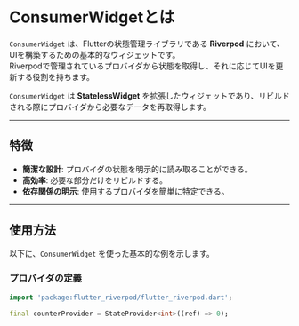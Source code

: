 # ConsumerWidgetとは

`ConsumerWidget` は、Flutterの状態管理ライブラリである **Riverpod** において、UIを構築するための基本的なウィジェットです。  
Riverpodで管理されているプロバイダから状態を取得し、それに応じてUIを更新する役割を持ちます。

`ConsumerWidget` は **StatelessWidget** を拡張したウィジェットであり、リビルドされる際にプロバイダから必要なデータを再取得します。

---

## 特徴
- **簡潔な設計**: プロバイダの状態を明示的に読み取ることができる。
- **高効率**: 必要な部分だけをリビルドする。
- **依存関係の明示**: 使用するプロバイダを簡単に特定できる。

---

## 使用方法

以下に、`ConsumerWidget` を使った基本的な例を示します。

### プロバイダの定義
```dart
import 'package:flutter_riverpod/flutter_riverpod.dart';

final counterProvider = StateProvider<int>((ref) => 0);
